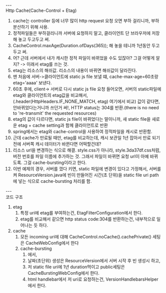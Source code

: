 ---\
Http Cache(Cache-Control + Etag)

1. cache는 controller 등에 너무 많이 http request 요청 오면 부하 걸리니까, 부하 분산하기 위해 사용.
2. 정적파일들은 부하걸리니까 서버에 요청하지 말고, 클라이언트 단 브라우저에 저장해 놓고 두고두고 써.
3. CacheControl.maxAge(Duration.ofDays(365)); 해 놓을 테니까 1년동안 두고두고 써.
4. 어? 근데 서버에서 내가 캐시한 정적 파일이 바뀌었을 수도 있잖아? 그걸 어떻게 알지? -> 이래서 etag를 쓰는 것.
5. etag는 리소스의 해쉬값. 리소스의 내용이 바뀌면 해쉬값이 달라진다.
6. 맨 처음에 서버->클라이언트에 static js file 보낼 떄, cache-max-age=60초랑 etag='aaaa' 보낸다.
7. 60초 후에, client-> 서버로 다시 static js file 요청 들어오면, 서버의 static파일에 etag와 클라이언트의 etag값을 비교해서,(.header(HttpHeaders.IF_NONE_MATCH, etag) 여기에서 비교) 값이 같다면, 안바뀌었다는거니까 쓰던거 써!, HTTP status는 304를 반환.(there is no need to 're-transmit' the requested resources)
8. etag의 값이 다르다면, static js file이 바뀌었다는 말이니까, 새 static file을 새로운 etag + cache setting과 함께 클라이언트로 반환
9. spring에서는 etag와 cache-control을 사용하여 정적파일을 캐시로 반환함.
10. 근데 cache가 만료될 때만, etag를 비교하는데, 캐시 보관일 1년 잡아서 만료 되기 전에 서버쪽 캐시 데이터가 바뀐다면 어떡할건데? 
11. 리소스 url을 변경하는 식으로 해결. style.css가 아니라, style.3da37df.css처럼, 버전 번호를 파일 이름에 추가하는 것. 그래서 파일이 바뀌면 요청 url이 아예 바뀌도록. 그걸 cache-bursting이라고 한다.
12. 이번 예제의 경우, 서버를 껐다 키면, static 파일에 변경이 있다고 가정해서, 서버를 켜 ResourceVersion.java에 빈이 만들어진 시간(초 단위)을 static file uri path에 넣는 식으로 cache-bursting 처리를 함.


---\
코드 구조


1. etag
   1. 특정 uri에 etag를 부여하는건, EtagFilterConfiguration에서 한다.
   2. etag를 비교해서 같으면 http status code:304를 반환하는건, 내부적으로 일어나는 듯 하다.
2. cache
   1. 모든 incoming uri에 대해 CacheControl.noCache().cachePrivate() 세팅은 CacheWebConfig에서 한다
   2. cache-bursting
      1. <script src="/resources/20220912192024/js/index.js"></script> 에서, 
      2. 날짜(초단위) 생성은 ResourceVersion에서 서버 시작 후 빈 생성시 하고,
      3. 저 static file uri에 1년 duration먹이고 public세팅은 CacheBurstingWebConfig에서 한다.
      4. html handlebar에서 저 uri로 요청하는건, VersionHandlebarsHelper에서 한다.

